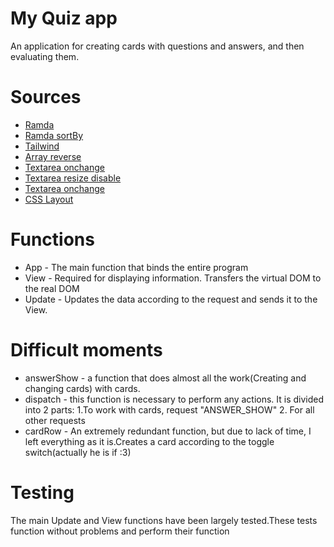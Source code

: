 # My Quiz app
An application for creating cards with questions and answers, and then evaluating them.
# Sources
- [Ramda](https://ramdajs.com/)
- [Ramda sortBy](https://cek.io/blog/2016/10/29/ramda-sort-tiebreakers-comparators-either/)
- [Tailwind](https://tailwindcss.com/)
- [Array reverse](https://developer.mozilla.org/en-US/docs/Web/JavaScript/Reference/Global_Objects/Array/reverse?retiredLocale=de)
- [Textarea onchange](https://html.com/attributes/textarea-onchange/)
- [Textarea resize disable](https://www.w3docs.com/snippets/css/how-to-disable-the-resizing-of-the-textarea-element.html#:~:text=To%20prevent%20a%20text%20field,with%20its%20%22none%22%20value.&text=After%20it%20you%20can%20use,for%20your%20element.)
- [Textarea onchange](https://html.com/attributes/textarea-onchange/)
- [CSS Layout](https://www.w3schools.com/css/css_align.asp)
# Functions
- App - The main function that binds the entire program
- View - Required for displaying information. Transfers the virtual DOM to the real DOM
- Update - Updates the data according to the request and sends it to the View.
# Difficult moments
- answerShow - a function that does almost all the work(Creating and changing cards) with cards.
- dispatch - this function is necessary to perform any actions. It is divided into 2 parts: 1.To work with cards, request "ANSWER_SHOW" 2. For all other requests
- cardRow - An extremely redundant function, but due to lack of time, I left everything as it is.Creates a card according to the toggle switch(actually he is if :3)
# Testing
The main Update and View functions have been largely tested.These tests function without problems and perform their function